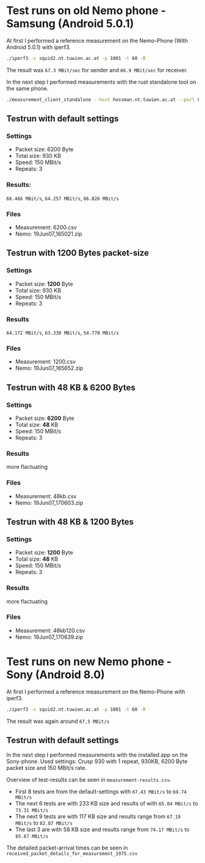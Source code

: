 # Test runs on old Nemo phone - Samsung (Android 5.0.1)

At first I performed a reference measurement on the Nemo-Phone (With Android 5.0.1) with iperf3.

```bash
./iperf3 -c squid2.nt.tuwien.ac.at -p 1001 -t 60 -R
```

The result was `67.3 MBit/sec` for sender and `66.9 MBit/sec` for receiver.

In the next step I performed measurements with the rust standalone tool on the same phone.
```bash
./measurement_client_standalone --host hossman.nt.tuwien.ac.at --port 8000 -w
```

## Testrun with default settings
### Settings
- Packet size: 6200 Byte
- Total size: 930 KB
- Speed: 150 MBit/s
- Repeats: 3

### Results: 
`66.466 MBit/s`, `64.257 MBit/s`, `66.826 MBit/s`

### Files
- Measurement: 6200.csv
- Nemo: 19Jun07_165021.zip

## Testrun with 1200 Bytes packet-size
### Settings
- Packet size: **1200** Byte
- Total size: 930 KB
- Speed: 150 MBit/s
- Repeats: 3

### Results
`64.172 MBit/s`, `63.330 MBit/s`, `54.770 MBit/s`

### Files
- Measurement: 1200.csv
- Nemo: 19Jun07_165652.zip

## Testrun with 48 KB & 6200 Bytes
### Settings
- Packet size: **6200** Byte
- Total size: **48** KB
- Speed: 150 MBit/s
- Repeats: 3

### Results
more flactuating

### Files
- Measurement: 48kb.csv
- Nemo: 19Jun07_170603.zip

## Testrun with 48 KB & 1200 Bytes
### Settings
- Packet size: **1200** Byte
- Total size: **48** KB
- Speed: 150 MBit/s
- Repeats: 3

### Results
more flactuating

### Files
- Measurement: 48kb120.csv
- Nemo: 19Jun07_170639.zip

# Test runs on new Nemo phone - Sony (Android 8.0)

At first I performed a reference measurement on the Nemo-Phone with iperf3.

```bash
./iperf3 -c squid2.nt.tuwien.ac.at -p 1001 -t 60 -R
```

The result was again around `67,5 MBit/s`

## Testrun with default settings


In the next step I performed measurements with the installed app on the Sony-phone.
Used settings: Crusp 930 with 1 repeat, 930KB, 6200 Byte packet size and 150 MBit/s rate.

Overview of test-results can be seen in `measurement-results.csv`.
- First 8 tests are from the default-settings with `67.43 MBit/s` to `69.74 MBit/s`
- The next 6 tests are with 233 KB size and results of with `65.04 MBit/s` to `73.31 MBit/s`
- The next 9 tests are with 117 KB size and results range from `67.19 MBit/s` to `82.87 MBit/s`
- The last 3 are with 58 KB size and results range from `74.17 MBit/s` to `85.67 MBit/s`

The detailed packet-arrival times can be seen in `received_packet_details_for_measurement_1975.csv`
